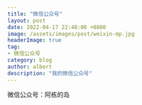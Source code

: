 ```yaml
---
title: "微信公众号"
layout: post
date: 2022-04-17 22:48:00 +0800
image: /assets/images/post/weixin-mp.jpg
headerImage: true
tag:
- 微信公众号
category: blog
author: albert
description: "我的微信公众号"
---
```

微信公众号：阿栋的岛
